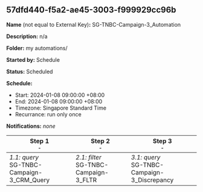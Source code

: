## 57dfd440-f5a2-ae45-3003-f999929cc96b

**Name** (not equal to External Key)**:** SG-TNBC-Campaign-3_Automation

**Description:** n/a

**Folder:** my automations/

**Started by:** Schedule

**Status:** Scheduled

**Schedule:**

* Start: 2024-01-08 09:00:00 +08:00
* End: 2024-01-08 09:00:00 +08:00
* Timezone: Singapore Standard Time
* Recurrance: run only once

**Notifications:** _none_


| Step 1<br>_<small>-</small>_ | Step 2<br>_<small>-</small>_ | Step 3<br>_<small>-</small>_ |
| --- | --- | --- |
| _1.1: query_<br>SG-TNBC-Campaign-3_CRM_Query | _2.1: filter_<br>SG-TNBC-Campaign-3_FLTR | _3.1: query_<br>SG-TNBC-Campaign-3_Discrepancy |
